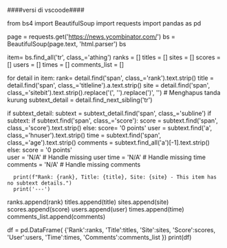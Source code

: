 ####versi di vscoode####

from bs4 import BeautifulSoup
import requests
import pandas as pd

page = requests.get('https://news.ycombinator.com/')
bs = BeautifulSoup(page.text, 'html.parser')
bs

item= bs.find_all('tr', class_='athing')
ranks = []
titles = []
sites = []
scores = []
users = []
times = []
comments_list = []

for detail in item:
  rank= detail.find('span', class_='rank').text.strip()
  title = detail.find('span', class_='titleline').a.text.strip()
  site = detail.find('span', class_='sitebit').text.strip().replace('(', '').replace(')', '')  # Menghapus tanda kurung
  subtext_detail = detail.find_next_sibling('tr')

  if subtext_detail:
    subtext = subtext_detail.find('span', class_='subline')
    if subtext:
      if subtext.find('span', class_='score'):
        score = subtext.find('span', class_='score').text.strip()
      else:
        score= '0 points'
      user = subtext.find('a', class_='hnuser').text.strip()
      time = subtext.find('span', class_='age').text.strip()
      comments = subtext.find_all('a')[-1].text.strip()  
    else:
      score = '0 points'  
      user = 'N/A'  # Handle missing user
      time = 'N/A'  # Handle missing time
      comments = 'N/A'  # Handle missing comments
              
      print(f"Rank: {rank}, Title: {title}, Site: {site} - This item has no subtext details.")
      print('---')
  ranks.append(rank)
  titles.append(title)
  sites.append(site)
  scores.append(score)
  users.append(user)
  times.append(time)
  comments_list.append(comments)

df = pd.DataFrame(
    {'Rank':ranks,
     'Title':titles,
     'Site':sites,
     'Score':scores,
     'User':users,
     'Time':times,
     'Comments':comments_list
     })
print(df)
    
